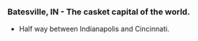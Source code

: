 ### Batesville, IN - The casket capital of the world.

- Half way between Indianapolis and Cincinnati.
